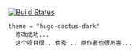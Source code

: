 [![Build Status](https://travis-ci.org/djkloop/djkloop.cn.svg?branch=master)](https://travis-ci.org/djkloop/djkloop.cn)

```
theme = "hugo-cactus-dark"
  修改成功...
  这个项目很...优秀 ...原作者也很厉害...
```
